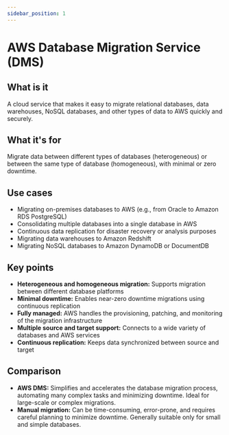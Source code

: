 ```yaml
---
sidebar_position: 1
---
```


# AWS Database Migration Service (DMS)

## What is it
A cloud service that makes it easy to migrate relational databases, data warehouses, NoSQL databases, and other types of data to AWS quickly and securely.

## What it's for
Migrate data between different types of databases (heterogeneous) or between the same type of database (homogeneous), with minimal or zero downtime.

## Use cases
- Migrating on-premises databases to AWS (e.g., from Oracle to Amazon RDS PostgreSQL)
- Consolidating multiple databases into a single database in AWS
- Continuous data replication for disaster recovery or analysis purposes
- Migrating data warehouses to Amazon Redshift
- Migrating NoSQL databases to Amazon DynamoDB or DocumentDB

## Key points
- **Heterogeneous and homogeneous migration:** Supports migration between different database platforms
- **Minimal downtime:** Enables near-zero downtime migrations using continuous replication
- **Fully managed:** AWS handles the provisioning, patching, and monitoring of the migration infrastructure
- **Multiple source and target support:** Connects to a wide variety of databases and AWS services
- **Continuous replication:** Keeps data synchronized between source and target

## Comparison
- **AWS DMS:** Simplifies and accelerates the database migration process, automating many complex tasks and minimizing downtime. Ideal for large-scale or complex migrations.
- **Manual migration:** Can be time-consuming, error-prone, and requires careful planning to minimize downtime. Generally suitable only for small and simple databases. 